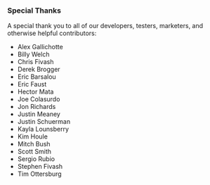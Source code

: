 ### Special Thanks
A special thank you to all of our developers, testers, marketers, and otherwise helpful contributors:
 - Alex Gallichotte
 - Billy Welch
 - Chris Fivash
 - Derek Brogger
 - Eric Barsalou
 - Eric Faust
 - Hector Mata
 - Joe Colasurdo
 - Jon Richards
 - Justin Meaney
 - Justin Schuerman
 - Kayla Lounsberry
 - Kim Houle
 - Mitch Bush
 - Scott Smith
 - Sergio Rubio
 - Stephen Fivash
 - Tim Ottersburg
